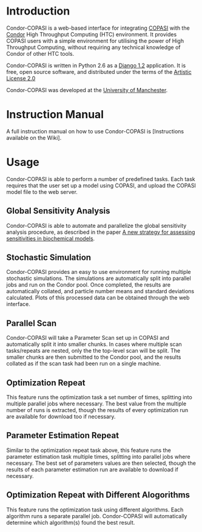 Introduction
============

Condor-COPASI is a web-based interface for integrating [COPASI][] with
the [Condor][] High Throughput Computing (HTC) environment. It provides
COPASI users with a simple environment for utilising the power of High
Throughput Computing, without requiring any technical knowledge of
Condor of other HTC tools.

Condor-COPASI is written in Python 2.6 as a [Django 1.2][] application.
It is free, open source software, and distributed under the terms of the
[Artistic License 2.0][]

Condor-COPASI was developed at the [University of Manchester][].

Instruction Manual
==================

A full instruction manual on how to use Condor-COPASI is [Instructions
available on the Wiki].

Usage
=====

Condor-COPASI is able to perform a number of predefined tasks. Each task
requires that the user set up a model using COPASI, and upload the
COPASI model file to the web server.

Global Sensitivity Analysis
---------------------------

Condor-COPASI is able to automate and parallelize the global sensitivity
analysis procedure, as described in the paper [A new strategy for
assessing sensitivities in biochemical models][].

Stochastic Simulation
---------------------

Condor-COPASI provides an easy to use environment for running multiple
stochastic simulations. The simulations are automatically split into
parallel jobs and run on the Condor pool. Once completed, the results
are automatically collated, and particle number means and standard
deviations calculated. Plots of this processed data can be obtained
through the web interface.

Parallel Scan
-------------

Condor-COPASI will take a Parameter Scan set up in COPASI and
automatically split it into smaller chunks. In cases where multiple scan
tasks/repeats are nested, only the the top-level scan will be split. The
smaller chunks are then submitted to the Condor pool, and the results
collated as if the scan task had been run on a single machine.

Optimization Repeat
-------------------

This feature runs the optimization task a set number of times, splitting
into multiple parallel jobs where necessary. The best value from the
multiple number of runs is extracted, though the results of every
optimization run are available for download too if necessary.

Parameter Estimation Repeat
---------------------------

Similar to the optimization repeat task above, this feature runs the
parameter estimation task multiple times, splitting into parallel jobs
where necessary. The best set of parameters values are then selected,
though the results of each parameter estimation run are available to
download if necessary.

Optimization Repeat with Different Alogorithms
----------------------------------------------

This feature runs the optimization task using different algorithms. Each
algorithm runs a separate parallel job. Condor-COPASI will automatically
determine which algorithm(s) found the best result.



  [COPASI]: http://www.copasi.org
  [Condor]: http://www.cs.wisc.edu/condor/
  [Django 1.2]: http://docs.djangoproject.com/en/dev/releases/1.2/
  [Artistic License 2.0]: http://www.perlfoundation.org/artistic_license_2_0
  [University of Manchester]: http://www.manchester.ac.uk
  [A new strategy for assessing sensitivities in biochemical models]: http://www.ncbi.nlm.nih.gov/pubmed/18632455
